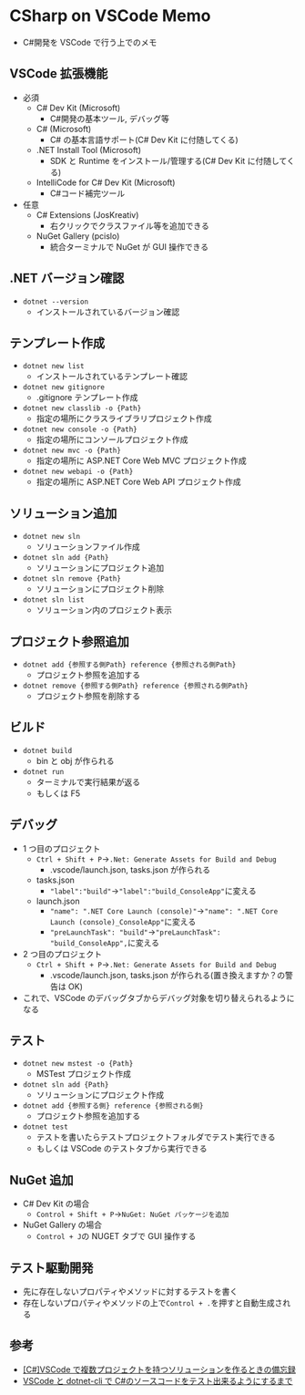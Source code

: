 # CSharp on VSCode Memo

- C#開発を VSCode で行う上でのメモ

## VSCode 拡張機能

- 必須
  - C# Dev Kit (Microsoft)
    - C#開発の基本ツール, デバッグ等
  - C# (Microsoft)
    - C# の基本言語サポート(C# Dev Kit に付随してくる)
  - .NET Install Tool (Microsoft)
    - SDK と Runtime をインストール/管理する(C# Dev Kit に付随してくる)
  - IntelliCode for C# Dev Kit (Microsoft)
    - C#コード補完ツール
- 任意
  - C# Extensions (JosKreativ)
    - 右クリックでクラスファイル等を追加できる
  - NuGet Gallery (pcislo)
    - 統合ターミナルで NuGet が GUI 操作できる

## .NET バージョン確認

- `dotnet --version`
  - インストールされているバージョン確認

## テンプレート作成

- `dotnet new list`
  - インストールされているテンプレート確認
- `dotnet new gitignore`
  - .gitignore テンプレート作成
- `dotnet new classlib -o {Path}`
  - 指定の場所にクラスライブラリプロジェクト作成
- `dotnet new console -o {Path}`
  - 指定の場所にコンソールプロジェクト作成
- `dotnet new mvc -o {Path}`
  - 指定の場所に ASP.NET Core Web MVC プロジェクト作成
- `dotnet new webapi -o {Path}`
  - 指定の場所に ASP.NET Core Web API プロジェクト作成

## ソリューション追加

- `dotnet new sln`
  - ソリューションファイル作成
- `dotnet sln add {Path}`
  - ソリューションにプロジェクト追加
- `dotnet sln remove {Path}`
  - ソリューションにプロジェクト削除
- `dotnet sln list`
  - ソリューション内のプロジェクト表示

## プロジェクト参照追加

- `dotnet add {参照する側Path} reference {参照される側Path}`
  - プロジェクト参照を追加する
- `dotnet remove {参照する側Path} reference {参照される側Path}`
  - プロジェクト参照を削除する

## ビルド

- `dotnet build`
  - bin と obj が作られる
- `dotnet run`
  - ターミナルで実行結果が返る
  - もしくは F5

## デバッグ

- 1 つ目のプロジェクト
  - `Ctrl + Shift + P`→`.Net: Generate Assets for Build and Debug`
    - .vscode/launch.json, tasks.json が作られる
  - tasks.json
    - `"label":"build"`→`"label":"build_ConsoleApp"`に変える
  - launch.json
    - `"name": ".NET Core Launch (console)"`→`"name": ".NET Core Launch (console)_ConsoleApp"`に変える
    - `"preLaunchTask": "build"`→`"preLaunchTask": "build_ConsoleApp",`に変える
- 2 つ目のプロジェクト
  - `Ctrl + Shift + P`→`.Net: Generate Assets for Build and Debug`
    - .vscode/launch.json, tasks.json が作られる(置き換えますか？の警告は OK)
- これで、VSCode のデバッグタブからデバッグ対象を切り替えられるようになる

## テスト

- `dotnet new mstest -o {Path}`
  - MSTest プロジェクト作成
- `dotnet sln add {Path}`
  - ソリューションにプロジェクト作成
- `dotnet add {参照する側} reference {参照される側}`
  - プロジェクト参照を追加する
- `dotnet test`
  - テストを書いたらテストプロジェクトフォルダでテスト実行できる
  - もしくは VSCode のテストタブから実行できる

## NuGet 追加

- C# Dev Kit の場合
  - `Control + Shift + P`→`NuGet: NuGet パッケージを追加`
- NuGet Gallery の場合
  - `Control + J`の NUGET タブで GUI 操作する

## テスト駆動開発

- 先に存在しないプロパティやメソッドに対するテストを書く
- 存在しないプロパティやメソッドの上で`Control + .`を押すと自動生成される

## 参考

- [[C#]VSCode で複数プロジェクトを持つソリューションを作るときの備忘録](https://qiita.com/unyorita/items/8a92cb19b618e8e4a4a5)
- [VSCode と dotnet-cli で C#のソースコードをテスト出来るようにするまで](https://qiita.com/jnuank/items/e9aeb2d8c99d1e6f1081)

